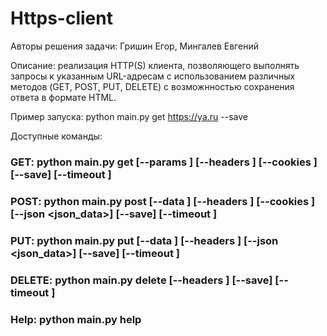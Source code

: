 # Https-client

Авторы решения задачи: Гришин Егор, Мингалев Евгений

Описание: реализация HTTP(S) клиента, позволяющего выполнять запросы к указанным URL-адресам с использованием различных методов (GET, POST, PUT, DELETE) 
с возможнностью сохранения ответа в формате HTML.

Пример запуска: python main.py get https://ya.ru --save

Доступные команды:
### GET: python main.py get <url> [--params <params>] [--headers <headers>] [--cookies <cookies>] [--save] [--timeout <timeout>]
### POST: python main.py post <url> [--data <data>] [--headers <headers>] [--cookies <cookies>] [--json <json_data>] [--save] [--timeout <timeout>]
### PUT: python main.py put <url> [--data <data>] [--headers <headers>] [--json <json_data>] [--save] [--timeout <timeout>]
### DELETE: python main.py delete <url> [--headers <headers>] [--save] [--timeout <timeout>]
### Help: python main.py help
